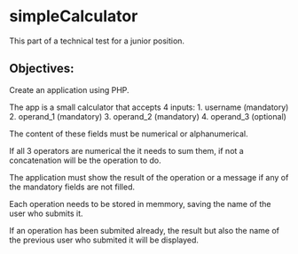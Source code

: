 # simpleCalculator
This part of a technical test for a junior position.

## Objectives:
Create an application using PHP.

The app is a small calculator that accepts 4 inputs:
    1. username   (mandatory)
    2. operand_1  (mandatory)
    3. operand_2  (mandatory)
    4. operand_3  (optional)

The content of these fields must be numerical or alphanumerical.

If all 3 operators are numerical the it needs to sum them,
if not a concatenation will be the operation to do.

The application must show the result of the operation or a message if any of the mandatory fields are not filled.

Each operation needs to be stored in memmory, saving the name of the user who submits it.

If an operation has been submited already, the result but also the name of the previous user who submited it will be displayed.

